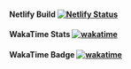 #### Netlify Build [![Netlify Status](https://api.netlify.com/api/v1/badges/79618169-5f9b-4960-a6f7-0da7dd6b43f5/deploy-status)](https://app.netlify.com/sites/data4me/deploys)
#### WakaTime Stats [![wakatime](https://wakatime.com/badge/user/6887a696-3885-4b54-a72b-318b6f2379be/project/dc04a3d0-2dfe-4b33-a541-7d2bd3be4ba2.svg)](https://wakatime.com/badge/user/6887a696-3885-4b54-a72b-318b6f2379be/project/dc04a3d0-2dfe-4b33-a541-7d2bd3be4ba2)
#### WakaTime Badge [![wakatime](https://wakatime.com/badge/github/JUEsoft/Data4Me.svg)](https://wakatime.com/badge/github/JUEsoft/Data4Me)